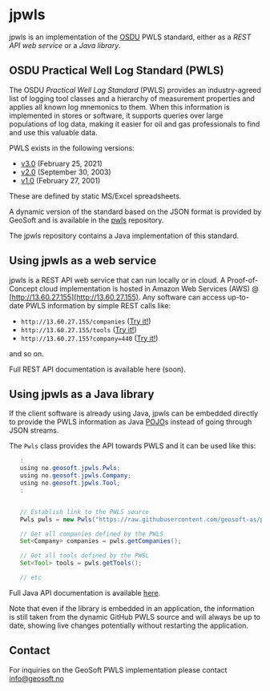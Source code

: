 # jpwls

jpwls is an implementation of the [OSDU](https://osduforum.org/OSDU) PWLS standard,
either as a _REST API web service_ or a _Java library_.


## OSDU Practical Well Log Standard (PWLS)

The OSDU _Practical Well Log Standard_ (PWLS) provides an industry-agreed list of logging tool
classes and a hierarchy of measurement properties and applies all known log mnemonics to them.
When this information is implemented in stores or software, it supports queries over large
populations of log data, making it easier for oil and gas professionals to find and use this
valuable data.

PWLS exists in the following versions:

* [v3.0](https://energistics.org/practical-well-log-standard) (February 25, 2021)
* [v2.0](https://energistics.org/sites/default/files/2023-03/pwls_20.htm) (September 30, 2003)
* [v1.0](https://energistics.org/sites/default/files/2023-03/pwls_10.htm) (February 27, 2001)

These are defined by static MS/Excel spreadsheets.

A dynamic version of the standard based on the JSON format
is provided by GeoSoft and is available in the [pwls](https://github.com/geosoft-as/pwls) repository.

The jpwls repository contains a Java implementation of this standard.


## Using jpwls as a web service

jpwls is a REST API web service that can run locally or in cloud.
A Proof-of-Concept cloud implementation is hosted in Amazon Web Services (AWS) @ [http://13.60.27.155](http://13.60.27.155).
Any software can access up-to-date PWLS information by simple REST calls like:

* `http://13.60.27.155/companies`          ([Try it!](http://13.60.27.155/companies))
* `http://13.60.27.155/tools`              ([Try it!](http://13.60.27.155/tools))
* `http://13.60.27.155?company=440`        ([Try it!](http://13.60.27.155/companies?code=440))

and so on.

Full REST API documentation is available here (soon).


## Using jpwls as a Java library

If the client software is already using Java, jpwls can be embedded
directly to provide the PWLS information as Java [POJO](https://en.wikipedia.org/wiki/Plain_old_Java_object)s
instead of going through JSON streams.

The `Pwls` class provides the API towards PWLS and it can be used like this:

```Java
   :
   using no.geosoft.jpwls.Pwls;
   using no.geosoft.jpwls.Company;
   using no.geosoft.jpwls.Tool;
   :


   // Establish link to the PWLS source
   Pwls pwls = new Pwls("https://raw.githubusercontent.com/geosoft-as/pwls/main/json");

   // Get all companies defined by the PWLS
   Set<Company> companies = pwls.getCompanies();

   // Get all tools defined by the PWSL
   Set<Tool> tools = pwls.getTools();

   // etc
```

Full Java API documentation is available [here](https://htmlpreview.github.io/?https://raw.githubusercontent.com/geosoft-as/jpwls/main/docs/index.html).

Note that even if the library is embedded in an application, the information is
still taken from the dynamic GitHub PWLS source and will always be up to date,
showing live changes potentially without restarting the application.


## Contact

For inquiries on the GeoSoft PWLS implementation please contact
[info@geosoft.no](mailto:info@geosoft.no)


